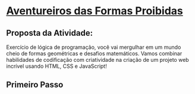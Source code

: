 <a href="https://maicoln-per.github.io/Formas-Geometricas/"><h1 text-align="center">Aventureiros das Formas Proibidas</h1>
</a>
<h2>Proposta da Atividade:</h2>

<p>Exercício de lógica de programação, você vai mergulhar em um mundo cheio de formas geométricas e desafios matemáticos. Vamos combinar habilidades de codificação com criatividade na criação de um projeto web incrível usando HTML, CSS e JavaScript!
</p>

<h2 text-align="center">Primeiro Passo</h2>
